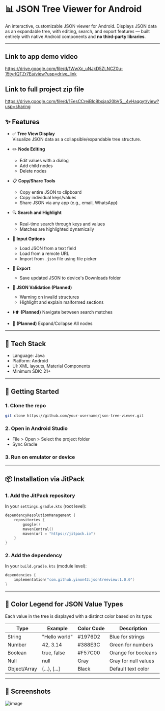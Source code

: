 # 📊 JSON Tree Viewer for Android

An interactive, customizable JSON viewer for Android. Displays JSON data as an expandable tree, with editing, search, and export features — built entirely with native Android components and **no third-party libraries**.

---

## Link to app demo video
https://drive.google.com/file/d/1WwXc_uNJkD5ZLNCZ0u-15tyrIQTZr7Ea/view?usp=drive_link

## Link to full project zip file
https://drive.google.com/file/d/1EesCCreiBIc8bxjaa20bV5__4vHaqgyt/view?usp=sharing

## ✨ Features

- ✅ **Tree View Display**  
  Visualize JSON data as a collapsible/expandable tree structure.

- ✏️ **Node Editing**  
  - Edit values with a dialog  
  - Add child nodes  
  - Delete nodes

- 📋 **Copy/Share Tools**  
  - Copy entire JSON to clipboard  
  - Copy individual keys/values  
  - Share JSON via any app (e.g., email, WhatsApp)

- 🔍 **Search and Highlight**  
  - Real-time search through keys and values  
  - Matches are highlighted dynamically

- 📂 **Input Options**  
  - Load JSON from a text field  
  - Load from a remote URL  
  - Import from `.json` file using file picker

- 💾 **Export**  
  - Save updated JSON to device's Downloads folder

- 🔧 **JSON Validation (Planned)**  
  - Warning on invalid structures  
  - Highlight and explain malformed sections

- ⬇️⬆️ **(Planned)** Navigate between search matches  
- 🌳 **(Planned)** Expand/Collapse All nodes

---

## 🧱 Tech Stack

- Language: Java  
- Platform: Android  
- UI: XML layouts, Material Components  
- Minimum SDK: 21+

---

## 🚀 Getting Started

### 1. Clone the repo

```bash
git clone https://github.com/your-username/json-tree-viewer.git
```

### 2. Open in Android Studio

- File > Open > Select the project folder
- Sync Gradle

### 3. Run on emulator or device

---

## 📦 Installation via JitPack

### 1. Add the JitPack repository

In your `settings.gradle.kts` (root level):
```kotlin
dependencyResolutionManagement {
    repositories {
        google()
        mavenCentral()
        maven(url = "https://jitpack.io")
    }
}
```

### 2. Add the dependency

In your `build.gradle.kts` (module level):
```kotlin
dependencies {
    implementation("com.github.yinon42:jsontreeview:1.0.0")
}
```

---

## 🌈 Color Legend for JSON Value Types

Each value in the tree is displayed with a distinct color based on its type:

| Type      | Example            | Color Code | Description           |
|-----------|--------------------|------------|-----------------------|
| String    | "Hello world"      | #1976D2    | Blue for strings      |
| Number    | 42, 3.14           | #388E3C    | Green for numbers     |
| Boolean   | true, false        | #F57C00    | Orange for booleans   |
| Null      | null               | Gray       | Gray for null values  |
| Object/Array | {...}, [...]    | Black      | Default text color    |

---

## 📸 Screenshots

![image](https://github.com/user-attachments/assets/0a4d8ec4-7f73-4e40-8a28-37e8d79fa55d)
